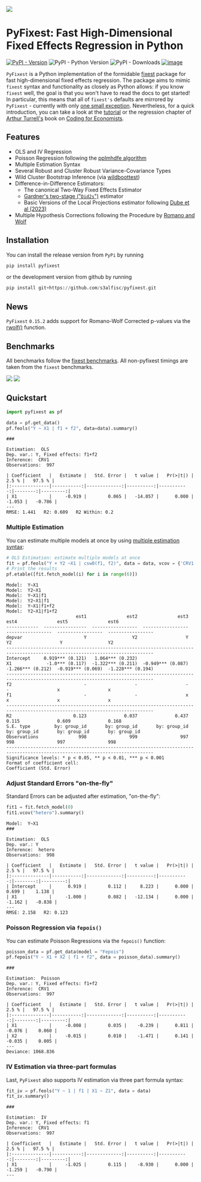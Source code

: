 ![](figures/pyfixest-logo.png)

# PyFixest: Fast High-Dimensional Fixed Effects Regression in Python

[![PyPI -
Version](https://img.shields.io/pypi/v/pyfixest.svg)](https://pypi.org/project/pyfixest/)
![PyPI - Python
Version](https://img.shields.io/pypi/pyversions/pyfixest.svg) ![PyPI -
Downloads](https://img.shields.io/pypi/dm/pyfixest.png)
[![image](https://codecov.io/gh/s3alfisc/pyfixest/branch/master/graph/badge.svg)](https://codecov.io/gh/s3alfisc/pyfixest)

`PyFixest` is a Python implementation of the formidable
[fixest](https://github.com/lrberge/fixest) package for fast
high-dimensional fixed effects regression. The package aims to mimic
`fixest` syntax and functionality as closely as Python allows: if you
know `fixest` well, the goal is that you won't have to read the docs to
get started! In particular, this means that all of `fixest's` defaults
are mirrored by `PyFixest` - currently with only [one small
exception](https://github.com/s3alfisc/pyfixest/issues/260).
Nevertheless, for a quick introduction, you can take a look at the
[tutorial](https://s3alfisc.github.io/pyfixest/quickstart/) or the
regression chapter of [Arthur Turrell's](https://github.com/aeturrell)
book on [Coding for
Economists](https://aeturrell.github.io/coding-for-economists/econmt-regression.html#imports).

## Features

-   OLS and IV Regression
-   Poisson Regression following the [pplmhdfe algorithm](https://journals.sagepub.com/doi/full/10.1177/1536867X20909691)
-   Multiple Estimation Syntax
-   Several Robust and Cluster Robust Variance-Covariance Types
-   Wild Cluster Bootstrap Inference (via
    [wildboottest](https://github.com/s3alfisc/wildboottest))
-   Difference-in-Difference Estimators:
    -   The canonical Two-Way Fixed Effects Estimator
    -   [Gardner's two-stage
        ("`Did2s`")](https://jrgcmu.github.io/2sdd_current.pdf)
        estimator
    -   Basic Versions of the Local Projections estimator following
        [Dube et al (2023)](https://www.nber.org/papers/w31184)
- Multiple Hypothesis Corrections following the Procedure by [Romano and Wolf](https://journals.sagepub.com/doi/pdf/10.1177/1536867X20976314)

## Installation

You can install the release version from `PyPi` by running

``` py
pip install pyfixest
```

or the development version from github by running

``` py
pip install git+https://github.com/s3alfisc/pyfixest.git
```

## News

`PyFixest` `0.15.2` adds support for Romano-Wolf Corrected p-values via the [rwolf()](https://s3alfisc.github.io/pyfixest/reference/multcomp.rwolf.html#pyfixest.multcomp.rwolf) function.

## Benchmarks

All benchmarks follow the [fixest
benchmarks](https://github.com/lrberge/fixest/tree/master/_BENCHMARK).
All non-pyfixest timings are taken from the `fixest` benchmarks.

![](figures/benchmarks_ols.svg)
![](figures/benchmarks_poisson.svg)

## Quickstart


```python
import pyfixest as pf

data = pf.get_data()
pf.feols("Y ~ X1 | f1 + f2", data=data).summary()
```

    ###
    
    Estimation:  OLS
    Dep. var.: Y, Fixed effects: f1+f2
    Inference:  CRV1
    Observations:  997
    
    | Coefficient   |   Estimate |   Std. Error |   t value |   Pr(>|t|) |   2.5 % |   97.5 % |
    |:--------------|-----------:|-------------:|----------:|-----------:|--------:|---------:|
    | X1            |     -0.919 |        0.065 |   -14.057 |      0.000 |  -1.053 |   -0.786 |
    ---
    RMSE: 1.441   R2: 0.609   R2 Within: 0.2
    

### Multiple Estimation

You can estimate multiple models at once by using [multiple estimation
syntax](https://aeturrell.github.io/coding-for-economists/econmt-regression.html#multiple-regression-models):



```python
# OLS Estimation: estimate multiple models at once
fit = pf.feols("Y + Y2 ~X1 | csw0(f1, f2)", data = data, vcov = {'CRV1':'group_id'})
# Print the results
pf.etable([fit.fetch_model(i) for i in range(6)])
```

    Model:  Y~X1
    Model:  Y2~X1
    Model:  Y~X1|f1
    Model:  Y2~X1|f1
    Model:  Y~X1|f1+f2
    Model:  Y2~X1|f1+f2
                              est1               est2               est3               est4               est5               est6
    ------------  ----------------  -----------------  -----------------  -----------------  -----------------  -----------------
    depvar                       Y                 Y2                  Y                 Y2                  Y                 Y2
    -----------------------------------------------------------------------------------------------------------------------------
    Intercept     0.919*** (0.121)   1.064*** (0.232)
    X1             -1.0*** (0.117)  -1.322*** (0.211)  -0.949*** (0.087)  -1.266*** (0.212)  -0.919*** (0.069)  -1.228*** (0.194)
    -----------------------------------------------------------------------------------------------------------------------------
    f2                           -                  -                  -                  -                  x                  x
    f1                           -                  -                  x                  x                  x                  x
    -----------------------------------------------------------------------------------------------------------------------------
    R2                       0.123              0.037              0.437              0.115              0.609              0.168
    S.E. type         by: group_id       by: group_id       by: group_id       by: group_id       by: group_id       by: group_id
    Observations               998                999                997                998                997                998
    -----------------------------------------------------------------------------------------------------------------------------
    Significance levels: * p < 0.05, ** p < 0.01, *** p < 0.001
    Format of coefficient cell:
    Coefficient (Std. Error)
    



### Adjust Standard Errors "on-the-fly"

Standard Errors can be adjusted after estimation, "on-the-fly":


```python
fit1 = fit.fetch_model(0)
fit1.vcov("hetero").summary()
```

    Model:  Y~X1
    ###
    
    Estimation:  OLS
    Dep. var.: Y
    Inference:  hetero
    Observations:  998
    
    | Coefficient   |   Estimate |   Std. Error |   t value |   Pr(>|t|) |   2.5 % |   97.5 % |
    |:--------------|-----------:|-------------:|----------:|-----------:|--------:|---------:|
    | Intercept     |      0.919 |        0.112 |     8.223 |      0.000 |   0.699 |    1.138 |
    | X1            |     -1.000 |        0.082 |   -12.134 |      0.000 |  -1.162 |   -0.838 |
    ---
    RMSE: 2.158   R2: 0.123
    

### Poisson Regression via `fepois()`

You can estimate Poisson Regressions via the `fepois()` function:


```python
poisson_data = pf.get_data(model = "Fepois")
pf.fepois("Y ~ X1 + X2 | f1 + f2", data = poisson_data).summary()
```

    ###
    
    Estimation:  Poisson
    Dep. var.: Y, Fixed effects: f1+f2
    Inference:  CRV1
    Observations:  997
    
    | Coefficient   |   Estimate |   Std. Error |   t value |   Pr(>|t|) |   2.5 % |   97.5 % |
    |:--------------|-----------:|-------------:|----------:|-----------:|--------:|---------:|
    | X1            |     -0.008 |        0.035 |    -0.239 |      0.811 |  -0.076 |    0.060 |
    | X2            |     -0.015 |        0.010 |    -1.471 |      0.141 |  -0.035 |    0.005 |
    ---
    Deviance: 1068.836
    

### IV Estimation via three-part formulas

Last, `PyFixest` also supports IV estimation via three part formula
syntax:


```python
fit_iv = pf.feols("Y ~ 1 | f1 | X1 ~ Z1", data = data)
fit_iv.summary()
```

    ###
    
    Estimation:  IV
    Dep. var.: Y, Fixed effects: f1
    Inference:  CRV1
    Observations:  997
    
    | Coefficient   |   Estimate |   Std. Error |   t value |   Pr(>|t|) |   2.5 % |   97.5 % |
    |:--------------|-----------:|-------------:|----------:|-----------:|--------:|---------:|
    | X1            |     -1.025 |        0.115 |    -8.930 |      0.000 |  -1.259 |   -0.790 |
    ---
    
